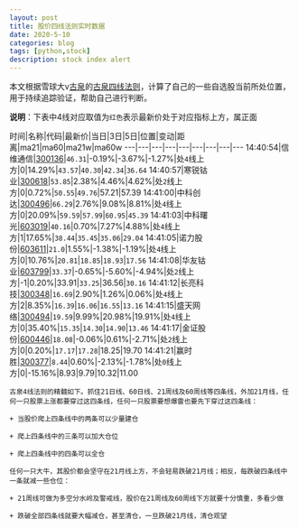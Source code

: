 ```yaml
---
layout: post
title: 股价四线法则实时数据
date: 2020-5-10
categories: blog
tags: [python,stock]
description: stock index alert
---
```



本文根据雪球大v[古泉](https://xueqiu.com/u/7148646888)的[古泉四线法则](https://xueqiu.com/7148646888/130498192)，计算了自己的一些自选股当前所处位置，用于持续追踪验证，帮助自己进行判断。

**说明**：下表中4线对应取值为`红色`表示最新价处于对应指标上方，属正面

时间|名称|代码|最新价|当日|3日|5日|位置|变动|距离|ma21|ma60|ma21w|ma60w
---|---|---|---|---|---|---|---|---
14:40:54|信维通信|[300136](https://xueqiu.com/S/SZ300136)|`46.31`|-0.19%|-3.67%|-1.27%|处`4`线上方|0|14.29%|`43.57`|`40.30`|`42.34`|`36.64`
14:40:57|寒锐钴业|[300618](https://xueqiu.com/S/SZ300618)|`53.85`|2.38%|4.46%|4.62%|处`2`线上方|0|0.72%|`50.55`|`49.76`|57.21|57.39
14:41:00|中科创达|[300496](https://xueqiu.com/S/SZ300496)|`66.29`|2.76%|9.08%|8.81%|处`4`线上方|0|20.09%|`59.59`|`57.99`|`60.95`|`45.39`
14:41:03|中科曙光|[603019](https://xueqiu.com/S/SH603019)|`40.16`|0.70%|7.27%|4.88%|处`4`线上方|1|17.65%|`38.44`|`35.45`|`35.06`|`29.04`
14:41:05|诺力股份|[603611](https://xueqiu.com/S/SH603611)|`21.0`|1.55%|-1.38%|-1.19%|处`4`线上方|0|10.76%|`20.81`|`18.85`|`18.93`|`17.56`
14:41:08|华友钴业|[603799](https://xueqiu.com/S/SH603799)|`33.37`|-0.65%|-5.60%|-4.94%|处`2`线上方|-1|0.20%|33.91|`33.25`|36.56|`30.16`
14:41:12|长亮科技|[300348](https://xueqiu.com/S/SZ300348)|`16.69`|2.90%|1.26%|0.06%|处`4`线上方|2|8.35%|`16.39`|`16.06`|`16.55`|`13.16`
14:41:15|盛天网络|[300494](https://xueqiu.com/S/SZ300494)|`19.59`|9.99%|20.98%|19.91%|处`4`线上方|0|35.40%|`15.35`|`14.30`|`14.90`|`13.46`
14:41:17|金证股份|[600446](https://xueqiu.com/S/SH600446)|`18.08`|-0.06%|0.61%|-2.71%|处`2`线上方|0|0.20%|`17.17`|`17.28`|18.25|19.70
14:41:21|赢时胜|[300377](https://xueqiu.com/S/SZ300377)|`8.44`|0.60%|-2.13%|-1.78%|处`0`线上方|0|-15.16%|8.93|9.79|10.32|11.00

```
古泉4线法则的精髓如下。抓住21日线、60日线、21周线及60周线等四条线，外加21月线，任何一只股票上涨都要穿过这四条线，任何一只股票要想爆雷也要先下穿过这四条线：

+ 当股价爬上四条线中的两条可以少量建仓

+ 爬上四条线中的三条可以加大仓位

+ 爬上四条线中的四条可以全仓

任何一只大牛，其股价都会坚守在21月线上方，不会轻易跌破21月线；相反，每跌破四条线中一条就减一些仓位：

+ 21周线可做为多空分水岭及警戒线，股价在21周线及60周线下方就要十分慎重，多看少做

+ 跌破全部四条线就要大幅减仓，甚至清仓，一旦跌破21月线，清仓观望
```